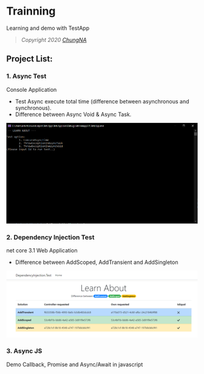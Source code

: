 # Trainning
Learning and demo with TestApp
> *Copyright 2020 [ChungNA](https://github.com/chungpj)*

## Project List:
### 1. Async Test
Console Application
- Test Async execute total time (difference between asynchronous and synchronous).
- Difference between Async Void & Async Task.

![demo](TestSolution/Async.Test/result.png)

### 2. Dependency Injection Test
net core 3.1 Web Application
- Difference between AddScoped, AddTransient and AddSingleton

![demo](TestSolution/DependencyInjection.Test/result.png)

### 3. Async JS
Demo Callback, Promise and Async/Await in javascript